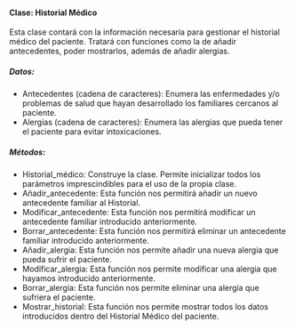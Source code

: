 #### Clase: Historial Médico
Esta clase contará con la información necesaria para gestionar el historial médico del paciente. Tratará con funciones como la de añadir antecedentes, poder mostrarlos, además de añadir alergias.
##### Datos:
- Antecedentes (cadena de caracteres): Enumera las enfermedades y/o problemas de salud que hayan desarrollado los familiares cercanos al paciente.
- Alergias (cadena de caracteres): Enumera las alergias que pueda tener el paciente para evitar intoxicaciones.
##### Métodos:
- Historial_médico: Construye la clase. Permite inicializar todos los parámetros imprescindibles para el uso de la propia clase.
- Añadir_antecedente: Esta función nos permitirá añadir un nuevo antecedente familiar al Historial.
- Modificar_antecedente: Esta función nos permitirá modificar un antecedente familiar introducido anteriormente.
- Borrar_antecedente: Esta función nos permitirá eliminar un antecedente familiar introducido anteriormente.
- Añadir_alergia: Esta función nos permite añadir una nueva alergia que pueda sufrir el paciente.
- Modificar_alergia: Esta función nos permite modificar una alergia que hayamos introducido anteriormente.
- Borrar_alergia: Esta función nos permite eliminar una alergía que sufriera el paciente.
- Mostrar_historial: Esta función nos permite mostrar todos los datos introducidos dentro del Historial Médico del paciente.
